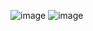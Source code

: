 ![image](https://github.com/user-attachments/assets/3bc556e6-bf5a-4758-8991-d899d9f86de8)
![image](https://github.com/user-attachments/assets/3bc556e6-bf5a-4758-8991-d899d9f86de8)
